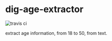 # dig-age-extractor
![travis ci](https://travis-ci.org/usc-isi-i2/dig-age-extractor.svg?branch=master)

extract age information, from 18 to 50, from text.
